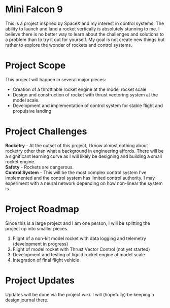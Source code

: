 # Mini Falcon 9
This is a project inspired by SpaceX and my interest in control systems.  The ability to launch and land a rocket vertically is absolutely stunning to me.  I believe there is no better way to learn about the challenges and solutions to a problem than to try it out for yourself.  My goal is not create new things but rather to explore the wonder of rockets and control systems.  

# Project Scope
This project will happen in several major pieces:
* Creation of a throttlable rocket engine at the model rocket scale
* Design and construction of rocket with thrust vectoring system at the model scale.
* Development and implementation of control system for stable flight and propulsive landing

# Project Challenges
**Rocketry** - At the outset of this project, I know almost nothing about rocketry other than what a background in engineering affords.  There will be a significant learning curve as I will likely be designing and building a small rocket engine.  
**Safety** - Rockets are dangerous.  
**Control System** - This will be the most complex control system I've implemented and the control system has limited control authority.  I may experiment with a neural network  depending on how non-linear the system is.  

# Project Roadmap
Since this is a large project and I am one person, I will be splitting the project up into smaller pieces.
1. Flight of a non-kit model rocket with data logging and telemetry (development in progress)
2. Flight of model rocket with Thrust Vector Control (not yet started)
3. Development and testing of liquid rocket engine at model scale
4. Integration of final flight vehicle

# Project Updates
Updates will be done via the project wiki.  I will (hopefully) be keeping a design journal there.
